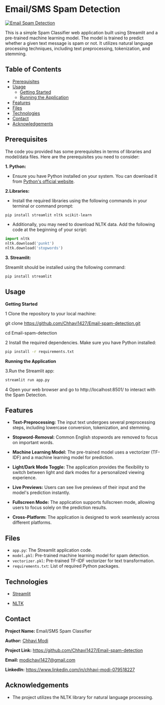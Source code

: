 # Email/SMS Spam Detection


[![Email Spam Detection](https://github.com/Chhavi1427/Email-spam-detection/assets/115630286/fcaa528c-8120-4f3e-a201-cc78650ed0ad)](http://localhost:8501/)


This is a simple Spam Classifier web application built using Streamlit and a pre-trained machine learning model. The model is trained to predict whether a given text message is spam or not. It utilizes natural language processing techniques, including text preprocessing, tokenization, and stemming.


## Table of Contents
- [Prerequisites](#prerequisites)
- [Usage](#usage)
  - [Getting Started](#getting-started)
  - [Running the Application](#running-the-application)
- [Features](#features)
- [Files](#files)
- [Technologies](#technologies)
- [Contact](#contact)
- [Acknowledgements](#acknowledgements)

## Prerequisites

The code you provided has some prerequisites in terms of libraries and model/data files. Here are the prerequisites you need to consider:

**1. Python:**
- Ensure you have Python installed on your system. You can download it from [Python's official website](https://www.python.org/).

**2.Libraries:** 

- Install the required libraries using the following commands in your terminal or command prompt:
```bash
pip install streamlit nltk scikit-learn
```
- Additionally, you may need to download NLTK data. Add the following code at the beginning of your script:
``` python
import nltk
nltk.download('punkt')
nltk.download('stopwords')
```

**3. Streamlit:**

Streamlit should be installed using the following command:
```bash
pip install streamlit

```
## Usage

**Getting Started**

1 Clone the repository to your local machine:

git clone https://github.com/Chhavi1427/Email-spam-detection.git

cd Email-spam-detection

2 Install the required dependencies. Make sure you have Python installed: 
```bash  
pip install -r requirements.txt
```

**Running the Application**


3.Run the Streamlit app:

```bash
streamlit run app.py
```
4 Open your web browser and go to http://localhost:8501/ to interact with the Spam Detection.


## Features

- **Text-Preprocessing:** The input text undergoes several preprocessing steps, including lowercase conversion, tokenization, and stemming.

- **Stopword-Removal:** Common English stopwords are removed to focus on important words.

- **Machine Learning Model:** The pre-trained model uses a vectorizer (TF-IDF) and a machine learning model for prediction.
- **Light/Dark Mode Toggle:** The application provides the flexibility to switch between light and dark modes for a personalized viewing experience.

- **Live Previews:** Users can see live previews of their input and the model's prediction instantly.

- **Fullscreen Mode:** The application supports fullscreen mode, allowing users to focus solely on the prediction results.

- **Cross-Platform:** The application is designed to work seamlessly across different platforms.


## Files

- `app.py`: The Streamlit application code.
- `model.pkl`: Pre-trained machine learning model for spam detection.
- `vectorizer.pkl`: Pre-trained TF-IDF vectorizer for text transformation.
- `requirements.txt`: List of required Python packages.
## Technologies

- [Streamlit](https://www.streamlit.io/ "Streamlit Official Website")

- [NLTK](https://www.nltk.org/)



## Contact 

**Project Name:** Email/SMS Spam Classifier

**Author:** [Chhavi Modi ](https://github.com/Chhavi1427)

**Project Link:** https://github.com/Chhavi1427/Email-spam-detection

**Email:** modichavi1427@gmail.com

**LinkedIn:** https://www.linkedin.com/in/chhavi-modi-079518227

## Acknowledgements

 - The project utilizes the NLTK library for natural language processing.
